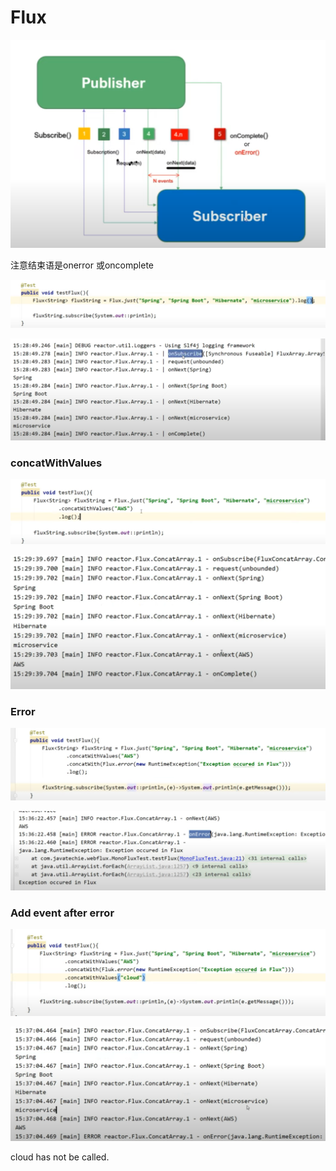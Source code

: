 # Flux

![](../.gitbook/assets/image%20%28441%29.png)

注意结束语是onerror 或oncomplete

![](../.gitbook/assets/image%20%28439%29.png)

![](../.gitbook/assets/image%20%28437%29.png)

### concatWithValues

![](../.gitbook/assets/image%20%28445%29.png)

![](../.gitbook/assets/image%20%28435%29.png)

### Error

![](../.gitbook/assets/image%20%28436%29.png)

![](../.gitbook/assets/image%20%28440%29.png)

### Add event after error 

![](../.gitbook/assets/image%20%28444%29.png)

![](../.gitbook/assets/image%20%28438%29.png)

cloud has not be called.


